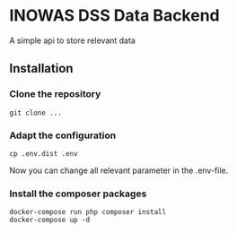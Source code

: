 # INOWAS DSS Data Backend

A simple api to store relevant data

## Installation

### Clone the repository

```
git clone ...
```

### Adapt the configuration

```
cp .env.dist .env
```

Now you can change all relevant parameter in the .env-file.

### Install the composer packages

```
docker-compose run php composer install
docker-compose up -d
```
